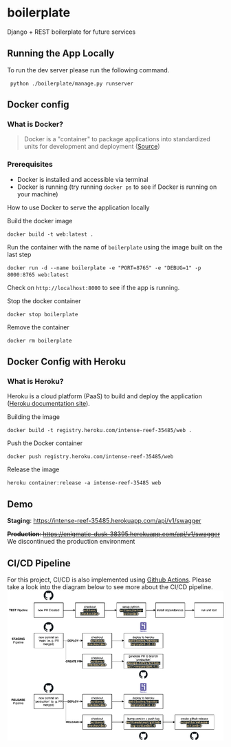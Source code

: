 # boilerplate
Django + REST boilerplate for future services

## Running the App Locally
To run the dev server please run the following command.
```
 python ./boilerplate/manage.py runserver
```

## Docker config
### What is Docker?
> Docker is a "container" to package applications into standardized units for development and deployment ([Source](https://www.docker.com/resources/what-container))

### Prerequisites
- Docker is installed and accessible via terminal
- Docker is running (try running `docker ps` to see if Docker is running on your machine)

How to use Docker to serve the application locally

Build the docker image
```
docker build -t web:latest .
```

Run the container with the name of `boilerplate` using the image built on the last step
```
docker run -d --name boilerplate -e "PORT=8765" -e "DEBUG=1" -p 8000:8765 web:latest
```

Check on `http://localhost:8000` to see if the app is running.

Stop the docker container
```
docker stop boilerplate
```

Remove the container
```
docker rm boilerplate
```

## Docker Config with Heroku
### What is Heroku?
Heroku is a cloud platform (PaaS) to build and deploy the application ([Heroku documentation site](https://devcenter.heroku.com/categories/reference)). 

Building the image
```
docker build -t registry.heroku.com/intense-reef-35485/web .
```

Push the Docker container
```
docker push registry.heroku.com/intense-reef-35485/web 
```

Release the image
```
heroku container:release -a intense-reef-35485 web
```

## Demo

**Staging**: https://intense-reef-35485.herokuapp.com/api/v1/swagger

~~**Production**: https://enigmatic-dusk-38395.herokuapp.com/api/v1/swagger~~
We discontinued the production environment

## CI/CD Pipeline
For this project, CI/CD is also implemented using [Github Actions](https://github.com/features/actions). Please take a look into the diagram below to see more about the CI/CD pipeline.
![CI/CD Diagram](https://github.com/LN-Django/boilerplate/blob/main/docs/CI_CD_KBE.drawio.png?raw=true)
